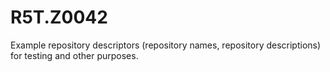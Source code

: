 # R5T.Z0042
Example repository descriptors (repository names, repository descriptions) for testing and other purposes.
